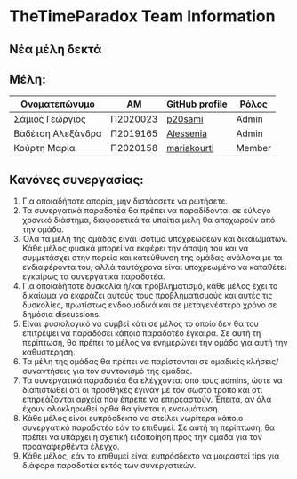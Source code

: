 # TheTimeParadox Team Information
## Νέα μέλη δεκτά

## Μέλη:
| Ονοματεπώνυμο | ΑΜ | GitHub profile | Ρόλος |
| -- | -- | -- | -- |
| Σάμιος Γεώργιος | Π2020023 | [p20sami](https://github.com/p20sami) | Admin |
| Βαδέτση Αλεξάνδρα | Π2019165 | [Alessenia](https://github.com/Alessenia) | Admin |
| Κούρτη Μαρία | Π2020158 | [mariakourti](https://github.com/mariakourti) | Member |

## Κανόνες συνεργασίας:
1) Για οποιαδήποτε απορία, μην διστάσσετε να ρωτήσετε.
2) Τα συνεργατικά παραδοτέα θα πρέπει να παραδίδονται σε εύλογο χρονικό διάστημα, διαφορετικά τα υπαίτια μέλη θα αποχωρούν από την ομάδα.
3) Όλα τα μέλη της ομάδας είναι ισότιμα υποχρεώσεων και δικαιωμάτων. Κάθε μέλος φυσικά μπορεί να εκφέρει την άποψη του και να συμμετάσχει στην πορεία και κατεύθυνση της ομάδας ανάλογα με τα ενδιαφέροντα του, αλλά ταυτόχρονα είναι υποχρεωμένο να καταθέτει εγκαίρως τα συνεργατικά παραδοτέα.
4) Για οποιαδήποτε δυσκολία ή/και προβληματισμό, κάθε μέλος έχει το δικαίωμα να εκφράζει αυτούς τους προβληματισμούς και αυτές τις δυσκολίες, πρωτίστως ενδοομαδικά και σε μεταγενέστερο χρόνο σε δημόσια discussions.
5) Είναι φυσιολογικό να συμβεί κάτι σε μέλος το οποίο δεν θα του επιτρέψει να παραδόσει κάποιο παραδοτέο έγκαιρα. Σε αυτή τη περίπτωση, θα πρέπει το μέλος να ενημερώνει την ομάδα για αυτή την καθυστέρηση.
6) Τα μέλη της ομάδας θα πρέπει να παρίστανται σε ομαδικές κλήσεις/συναντήσεις για τον συντονισμό της ομάδας.
7) Τα συνεργατικά παραδοτέα θα ελέγχονται από τους admins, ώστε να διαπιστωθεί ότι οι προσθήκες έγιναν με τον σωστό τρόπο και οτι επηρεάζονται αρχεία που έπρεπε να επηρεαστούν. Έπειτα, αν όλα έχουν ολοκληρωθεί ορθά θα γίνεται η ενσωμάτωση.
8) Κάθε μέλος είναι ευπρόσδεκτο να στείλει νωρίτερα κάποιο συνεργατικό παραδοτέο εάν το επιθυμεί. Σε αυτή τη περίπτωση, θα πρέπει να υπάρχει η σχετική ειδοποίηση προς την ομάδα για τον προαναφερθέντα έλεγχο.
9) Κάθε μέλος, εάν το επιθυμεί είναι ευπρόσδεκτο να μοιραστεί tips για διάφορα παραδοτέα εκτός των συνεργατικών.
